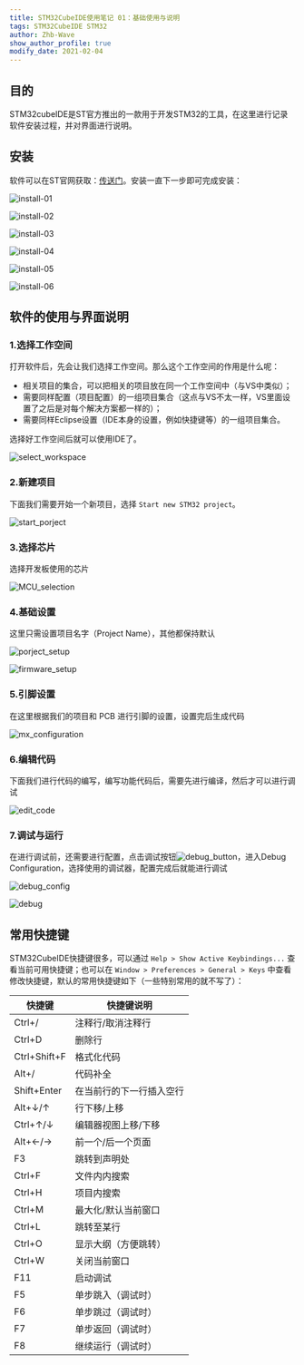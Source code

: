```yaml
---
title: STM32CubeIDE使用笔记 01：基础使用与说明
tags: STM32CubeIDE STM32
author: Zhb-Wave
show_author_profile: true
modify_date: 2021-02-04
---
```


## 目的

STM32cubeIDE是ST官方推出的一款用于开发STM32的工具，在这里进行记录软件安装过程，并对界面进行说明。

<!--more-->

## 安装

软件可以在ST官网获取：[传送门](https://www.st.com/content/st_com/en/products/development-tools/software-development-tools/stm32-software-development-tools/stm32-ides/stm32cubeide.html)。安装一直下一步即可完成安装：

![install-01](http://robofuture.net.cn/assets/images/STM32CubelIDE/install-01.png)

![install-02](http://robofuture.net.cn/assets/images/STM32CubelIDE/install-02.png)

![install-03](http://robofuture.net.cn/assets/images/STM32CubelIDE/install-03.png)

![install-04](http://robofuture.net.cn/assets/images/STM32CubelIDE/install-04.png)

![install-05](http://robofuture.net.cn/assets/images/STM32CubelIDE/install-05.png)

![install-06](http://robofuture.net.cn/assets/images/STM32CubelIDE/install-06.png)

## 软件的使用与界面说明

### 1.选择工作空间

打开软件后，先会让我们选择工作空间。那么这个工作空间的作用是什么呢：

- 相关项目的集合，可以把相关的项目放在同一个工作空间中（与VS中类似）；
- 需要同样配置（项目配置）的一组项目集合（这点与VS不太一样，VS里面设置了之后是对每个解决方案都一样的）；
- 需要同样Eclipse设置（IDE本身的设置，例如快捷键等）的一组项目集合。

选择好工作空间后就可以使用IDE了。

![select_workspace](http://robofuture.net.cn/assets/images/STM32CubelIDE/select_workspace.png)

### 2.新建项目

下面我们需要开始一个新项目，选择 `Start new STM32 project`。

![start_porject](http://robofuture.net.cn/assets/images/STM32CubelIDE/start_porject.png)

### 3.选择芯片

选择开发板使用的芯片

![MCU_selection](http://robofuture.net.cn/assets/images/STM32CubelIDE/MCU_selection.png)

### 4.基础设置

这里只需设置项目名字（Project Name），其他都保持默认

![porject_setup](http://robofuture.net.cn/assets/images/STM32CubelIDE/porject_setup.png)

![firmware_setup](http://robofuture.net.cn/assets/images/STM32CubelIDE/firmware_setup.png)

### 5.引脚设置

在这里根据我们的项目和 PCB 进行引脚的设置，设置完后生成代码

![mx_configuration](http://robofuture.net.cn/assets/images/STM32CubelIDE/mx_configuration.png)

### 6.编辑代码

下面我们进行代码的编写，编写功能代码后，需要先进行编译，然后才可以进行调试

![edit_code](http://robofuture.net.cn/assets/images/STM32CubelIDE/edit_code.png)

### 7.调试与运行

在进行调试前，还需要进行配置，点击调试按钮![debug_button](http://robofuture.net.cn/assets/images/STM32CubelIDE/debug_button.png)，进入Debug Configuration，选择使用的调试器，配置完成后就能进行调试

![debug_config](http://robofuture.net.cn/assets/images/STM32CubelIDE/debug_config.png)

![debug](http://robofuture.net.cn/assets/images/STM32CubelIDE/debug.png)

## 常用快捷键

STM32CubeIDE快捷键很多，可以通过 `Help > Show Active Keybindings...` 查看当前可用快捷键；也可以在 `Window > Preferences > General > Keys` 中查看修改快捷键，默认的常用快捷键如下（一些特别常用的就不写了）：

| 快捷键       | 快捷键说明               |
| ------------ | ------------------------ |
| Ctrl+/       | 注释行/取消注释行        |
| Ctrl+D       | 删除行                   |
| Ctrl+Shift+F | 格式化代码               |
| Alt+/        | 代码补全                 |
| Shift+Enter  | 在当前行的下一行插入空行 |
| Alt+↓/↑      | 行下移/上移              |
| Ctrl+↑/↓     | 编辑器视图上移/下移      |
| Alt+←/→      | 前一个/后一个页面        |
| F3           | 跳转到声明处             |
| Ctrl+F       | 文件内内搜索             |
| Ctrl+H       | 项目内搜索               |
| Ctrl+M       | 最大化/默认当前窗口      |
| Ctrl+L       | 跳转至某行               |
| Ctrl+O       | 显示大纲（方便跳转）     |
| Ctrl+W       | 关闭当前窗口             |
| F11          | 启动调试                 |
| F5           | 单步跳入（调试时）       |
| F6           | 单步跳过（调试时）       |
| F7           | 单步返回（调试时）       |
| F8           | 继续运行（调试时）       |
